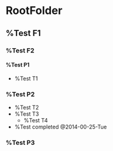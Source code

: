 # RootFolder

## %Test F1

### %Test F2

#### %Test P1

- %Test T1

### %Test P2

- %Test T2
- %Test T3
  - %Test T4
- %Test completed @2014-00-25-Tue

### %Test P3

